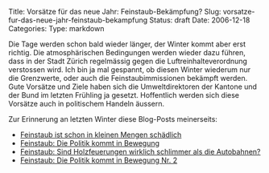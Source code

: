 Title: Vorsätze für das neue Jahr: Feinstaub-Bekämpfung?
Slug: vorsatze-fur-das-neue-jahr-feinstaub-bekampfung
Status: draft
Date: 2006-12-18
Categories:
Type: markdown

Die Tage werden schon bald wieder länger, der Winter kommt aber erst richtig. Die atmosphärischen Bedingungen werden wieder dazu führen, dass in der Stadt Zürich regelmässig gegen die Luftreinhalteverordnung verstossen wird. Ich bin ja mal gespannt, ob diesen Winter wiederum nur die Grenzwerte, oder auch die Feinstaubimmissionen bekämpft werden. Gute Vorsätze und Ziele haben sich die Umweltdirektoren der Kantone und der Bund im letzten Frühling ja gesetzt. Hoffentlich werden sich diese Vorsätze auch in politischem Handeln äussern.

Zur Erinnerung an letzten Winter diese Blog-Posts meinerseits:

- [Feinstaub ist schon in kleinen Mengen schädlich](http://spinlock.ch/blog/2005/12/21/feinstaub-ist-schon-in-kleinen-mengen-schadlich/)
- [Feinstaub: Die Politik kommt in Bewegung](http://spinlock.ch/blog/2006/01/16/feinstaub-die-politik-kommt-in-bewegung/)
- [Feinstaub: Sind Holzfeuerungen wirklich schlimmer als die Autobahnen?](http://spinlock.ch/blog/2006/01/20/feinstaub-sind-holzfeuerungen-wirklich-schlimmer-als-die-autobahnen/)
- [Feinstaub: Die Politik kommt in Bewegung Nr. 2](http://spinlock.ch/blog/2006/02/02/feinstaub-die-politik-kommt-in-bewegung-nr-2/)
